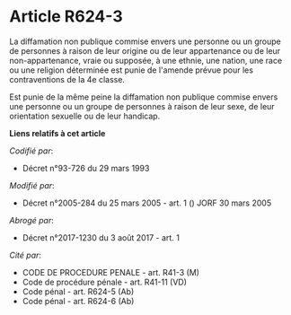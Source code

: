 # Article R624-3

La diffamation non publique commise envers une personne ou un groupe de personnes à raison de leur origine ou de leur
appartenance ou de leur non-appartenance, vraie ou supposée, à une ethnie, une nation, une race ou une religion déterminée
est punie de l'amende prévue pour les contraventions de la 4e classe.

Est punie de la même peine la diffamation non publique commise envers une personne ou un groupe de personnes à raison de leur
sexe, de leur orientation sexuelle ou de leur handicap.

**Liens relatifs à cet article**

_Codifié par_:

  - Décret n°93-726 du 29 mars 1993

_Modifié par_:

  - Décret n°2005-284 du 25 mars 2005 - art. 1 () JORF 30 mars 2005

_Abrogé par_:

  - Décret n°2017-1230 du 3 août 2017 - art. 1

_Cité par_:

  - CODE DE PROCEDURE PENALE - art. R41-3 (M)
  - Code de procédure pénale - art. R41-11 (VD)
  - Code pénal - art. R624-5 (Ab)
  - Code pénal - art. R624-6 (Ab)
